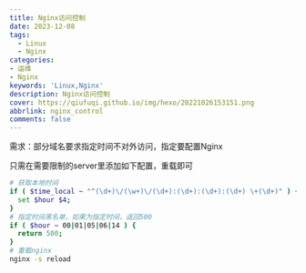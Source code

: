 ```yaml
---
title: Nginx访问控制
date: 2023-12-08
tags:
  - Linux
  - Nginx
categories: 
- 运维
- Nginx
keywords: 'Linux,Nginx'
description: Nginx访问控制
cover: https://qiufuqi.github.io/img/hexo/20221026153151.png
abbrlink: nginx_control
comments: false
---
```


需求：部分域名要求指定时间不对外访问，指定要配置Nginx

只需在需要限制的server里添加如下配置，重载即可
```bash
# 获取本地时间
if ( $time_local ~ "^(\d+)\/(\w+)\/(\d+):(\d+):(\d+):(\d+) \+(\d+)" ) {
  set $hour $4;
}
# 指定时间黑名单，如果为指定时间，返回500
if ( $hour ~ 00|01|05|06|14 ) {
  return 500;
}
# 重载nginx
nginx -s reload
```


